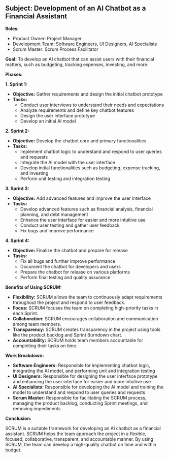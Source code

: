 ## Subject: Development of an AI Chatbot as a Financial Assistant

**Roles:**

* Product Owner: Project Manager
* Development Team: Software Engineers, UI Designers, AI Specialists
* Scrum Master: Scrum Process Facilitator

**Goal:** To develop an AI chatbot that can assist users with their financial matters, such as budgeting, tracking expenses, investing, and more.

**Phases:**

**1. Sprint 1:**

* **Objective:** Gather requirements and design the initial chatbot prototype
* **Tasks:**
    * Conduct user interviews to understand their needs and expectations
    * Analyze requirements and define key chatbot features
    * Design the user interface prototype
    * Develop an initial AI model

**2. Sprint 2:**

* **Objective:** Develop the chatbot core and primary functionalities
* **Tasks:**
    * Implement chatbot logic to understand and respond to user queries and requests
    * Integrate the AI model with the user interface
    * Develop initial functionalities such as budgeting, expense tracking, and investing
    * Perform unit testing and integration testing

**3. Sprint 3:**

* **Objective:** Add advanced features and improve the user interface
* **Tasks:**
    * Develop advanced features such as financial analysis, financial planning, and debt management
    * Enhance the user interface for easier and more intuitive use
    * Conduct user testing and gather user feedback
    * Fix bugs and improve performance

**4. Sprint 4:**

* **Objective:** Finalize the chatbot and prepare for release
* **Tasks:**
    * Fix all bugs and further improve performance
    * Document the chatbot for developers and users
    * Prepare the chatbot for release on various platforms
    * Perform final testing and quality assurance

**Benefits of Using SCRUM:**

* **Flexibility:** SCRUM allows the team to continuously adapt requirements throughout the project and respond to user feedback.
* **Focus:** SCRUM focuses the team on completing high-priority tasks in each Sprint.
* **Collaboration:** SCRUM encourages collaboration and communication among team members.
* **Transparency:** SCRUM creates transparency in the project using tools like the product backlog and Sprint Burndown chart.
* **Accountability:** SCRUM holds team members accountable for completing their tasks on time.

**Work Breakdown:**

* **Software Engineers:** Responsible for implementing chatbot logic, integrating the AI model, and performing unit and integration testing
* **UI Designers:** Responsible for designing the user interface prototype and enhancing the user interface for easier and more intuitive use
* **AI Specialists:** Responsible for developing the AI model and training the model to understand and respond to user queries and requests
* **Scrum Master:** Responsible for facilitating the SCRUM process, managing the product backlog, conducting Sprint meetings, and removing impediments

**Conclusion:**

SCRUM is a suitable framework for developing an AI chatbot as a financial assistant. SCRUM helps the team approach the project in a flexible, focused, collaborative, transparent, and accountable manner. By using SCRUM, the team can develop a high-quality chatbot on time and within budget.
